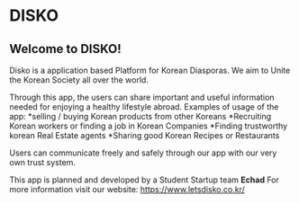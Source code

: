 # DISKO

## Welcome to DISKO!

Disko is a application based Platform for Korean Diasporas.
We aim to Unite the Korean Society all over the world.

Through this app, the users can share important and useful information needed for enjoying a healthy lifestyle abroad.
Examples of usage of the app:
*selling / buying Korean products from other Koreans
*Recruiting Korean workers or finding a job in Korean Companies
*Finding trustworthy korean Real Estate agents
*Sharing good Korean Recipes or Restaurants

Users can communicate freely and safely through our app with our very own trust system.

This app is planned and developed by a Student Startup team **Echad**
For more information visit our website: https://www.letsdisko.co.kr/
